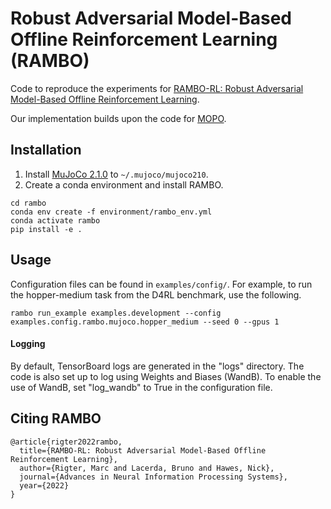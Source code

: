 # Robust Adversarial Model-Based Offline Reinforcement Learning (RAMBO)

Code to reproduce the experiments for [RAMBO-RL: Robust Adversarial Model-Based Offline Reinforcement Learning](https://arxiv.org/abs/2204.12581).

Our implementation builds upon the code for [MOPO](https://github.com/tianheyu927/mopo).

## Installation
1. Install [MuJoCo 2.1.0](https://github.com/deepmind/mujoco/releases) to `~/.mujoco/mujoco210`.
2. Create a conda environment and install RAMBO.
```
cd rambo
conda env create -f environment/rambo_env.yml
conda activate rambo
pip install -e .
```

## Usage
Configuration files can be found in `examples/config/`. For example, to run the hopper-medium task from the D4RL benchmark, use the following.

```
rambo run_example examples.development --config examples.config.rambo.mujoco.hopper_medium --seed 0 --gpus 1
```


#### Logging

By default, TensorBoard logs are generated in the "logs" directory. The code is also set up to log using Weights and Biases (WandB). To enable the use of WandB, set "log_wandb" to True in the configuration file.


## Citing RAMBO

```
@article{rigter2022rambo,
  title={RAMBO-RL: Robust Adversarial Model-Based Offline Reinforcement Learning},
  author={Rigter, Marc and Lacerda, Bruno and Hawes, Nick},
  journal={Advances in Neural Information Processing Systems},
  year={2022}
}
```
